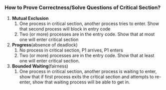 ### How to Prove Correctness/Solve Questions of Critical Section?
1. **Mutual Exclusion**
	1. One process in critical section, another process tries to enter. Show that second process will block in entry code
	2. Two (or more) processes are in the entry code. Show that at most one will enter critical section
2. **Progress**(absence of deadlock)
	1. No process in critical section, P1 arrives, P1 enters
	2. Two (or more) processes are in the entry code. Show that at least one will enter critical section.
3. **Bounded Waiting**(fairness)
	1. One process in critical section, another process is waiting to enter, show that if first process exits the critical section and attempts to re-enter, show that waiting process will be able to get in.